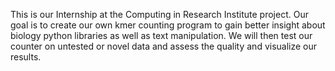 This is our Internship at the Computing in Research Institute project. Our goal is to create our own kmer counting program to gain better insight about biology python libraries as well as text manipulation.
We will then test our counter on untested or novel data and assess the quality and visualize our results.
